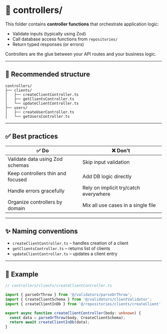 # 🎯 controllers/

This folder contains **controller functions** that orchestrate application logic:
- Validate inputs (typically using Zod)
- Call database access functions from `repositories/`
- Return typed responses (or errors)

Controllers are the glue between your API routes and your business logic.

---

## 📁 Recommended structure

```
controllers/
├── clients/
│   ├── createClientController.ts
│   ├── getClientsController.ts
│   └── updateClientController.ts
├── users/
│   ├── createUserController.ts
│   └── getUsersController.ts
```

---

## ✅ Best practices

| ✅ Do                                          | ❌ Don't                                |
|-----------------------------------------------|-----------------------------------------|
| Validate data using Zod schemas               | Skip input validation                   |
| Keep controllers thin and focused             | Add DB logic directly                   |
| Handle errors gracefully                      | Rely on implicit try/catch everywhere   |
| Organize controllers by domain                | Mix all use cases in a single file      |

---

## ✨ Naming conventions

- `createClientController.ts` – handles creation of a client
- `getClientsController.ts` – returns list of clients
- `updateClientController.ts` – updates a client entry

---

## 🧠 Example

```ts
// controllers/clients/createClientController.ts

import { parseOrThrow } from '@/validators/parseOrThrow';
import { CreateClientSchema } from '@/validators/clientValidator';
import { createClientInDb } from '@/repositories/clients/createClient';

export async function createClientController(body: unknown) {
  const data = parseOrThrow(body, CreateClientSchema);
  return await createClientInDb(data);
}
```